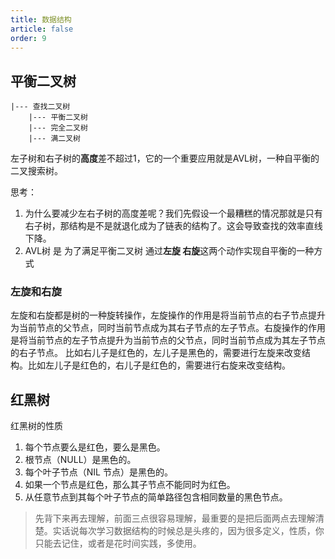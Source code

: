 ```yaml
---
title: 数据结构
article: false
order: 9
---
```

## 平衡二叉树

```text
|--- 查找二叉树
    |--- 平衡二叉树
    |--- 完全二叉树
    |--- 满二叉树
```

左子树和右子树的**高度**差不超过1，它的一个重要应用就是AVL树，一种自平衡的二叉搜索树。

思考：

1. 为什么要减少左右子树的高度差呢？我们先假设一个最糟糕的情况那就是只有右子树，那结构是不是就退化成为了链表的结构了。这会导致查找的效率直线下降。
2. AVL树 是 为了满足平衡二叉树 通过**左旋 右旋**这两个动作实现自平衡的一种方式

### 左旋和右旋

左旋和右旋都是树的一种旋转操作，左旋操作的作用是将当前节点的右子节点提升为当前节点的父节点，同时当前节点成为其右子节点的左子节点。右旋操作的作用是将当前节点的左子节点提升为当前节点的父节点，同时当前节点成为其左子节点的右子节点。
比如右儿子是红色的，左儿子是黑色的，需要进行左旋来改变结构。比如左儿子是红色的，右儿子是红色的，需要进行右旋来改变结构。

## 红黑树

红黑树的性质

1. 每个节点要么是红色，要么是黑色。
2. 根节点（NULL）是黑色的。
3. 每个叶子节点（NIL 节点）是黑色的。
4. 如果一个节点是红色，那么其子节点不能同时为红色。
5. 从任意节点到其每个叶子节点的简单路径包含相同数量的黑色节点。

> 先背下来再去理解，前面三点很容易理解，最重要的是把后面两点去理解清楚。实话说每次学习数据结构的时候总是头疼的，因为很多定义，性质，你只能去记住，或者是花时间实践，多使用。

